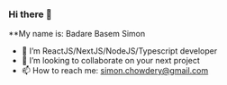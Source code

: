 ### Hi there 👋


**My name is: Badare Basem Simon

- 🔭 I’m ReactJS/NextJS/NodeJS/Typescript developer
- 👯 I’m looking to collaborate on your next project
- 📫 How to reach me: simon.chowdery@gmail.com

